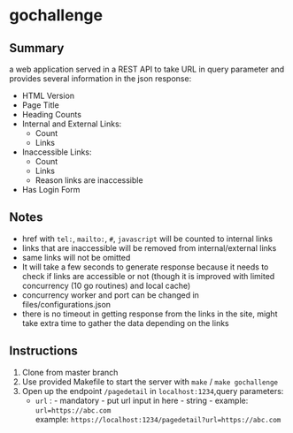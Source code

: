 # gochallenge
## Summary
a web application served in a REST API to take URL in query parameter and provides several information in the json response:
* HTML Version
* Page Title
* Heading Counts
* Internal and External Links:
   - Count
   - Links
* Inaccessible Links:
   - Count
   - Links
   - Reason links are inaccessible
* Has Login Form

## Notes
* href with `tel:`, `mailto:`, `#`, `javascript` will be counted to internal links
* links that are inaccessible will be removed from internal/external links
* same links will not be omitted
* It will take a few seconds to generate response because it needs to check if links are accessible or not (though it is improved with limited concurrency (10 go routines) and local cache)
* concurrency worker and port can be changed in files/configurations.json
* there is no timeout in getting response from the links in the site, might take extra time to gather the data depending on the links

## Instructions
1. Clone from master branch
2. Use provided Makefile to start the server with `make` / `make gochallenge`
3. Open up the endpoint `/pagedetail` in `localhost:1234`,query parameters:
   - `url`    : - mandatory
                - put url input in here
                - string
                - example: `url=https://abc.com`  
   example: `https://localhost:1234/pagedetail?url=https://abc.com`
